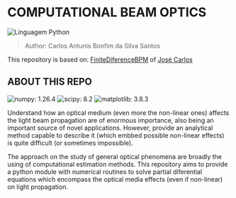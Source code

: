 # COMPUTATIONAL BEAM OPTICS

![Linguagem Python](https://img.shields.io/badge/Linguagem%20Python-3572A5?style=plastic)


> Author: Carlos Antunis Bonfim da Silva Santos

This repository is based on: [FiniteDiferenceBPM](https://github.com/Windier/FiniteDifferenceBPM) of [José Carlos](https://github.com/Windier)

## ABOUT THIS REPO

![numpy: 1.26.4](https://img.shields.io/badge/numpy-1.26.4-green?style=plastic)
![scipy: 8.2](https://img.shields.io/badge/scipy-8.2-green?style=plastic)
![matplotlib: 3.8.3](https://img.shields.io/badge/matplotlib-3.8.3-green?style=plastic)

Understand how an optical medium (even more the non-linear ones) affects the light beam propagation are of enormous importance, also being an important source of novel applications. However, provide an analytical method capable to describe it (which embbed possible non-linear effects) is quite difficult (or sometimes impossible). 

The approach on the study of general optical phenomena are broadly the using of computational estimation methods. This repository aims to provide a python module with numerical routines to solve partial diferential equations which encompass the optical media effects (even if non-linear) on light propagation.